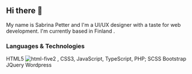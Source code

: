 



## Hi there 👋
 
My name is Sabrina Petter and I'm a UI/UX designer with a taste for web development. I'm currently based in Finland <!--and currently work at Hansdotter-->.

### Languages & Technologies
HTML5 ![html-five2](https://github.com/SabrinaPetter/SabrinaPetter/assets/91145143/9defe528-288b-4263-a470-c605ea728688)
, CSS3, JavaScript, TypeScript, PHP;
SCSS Bootstrap JQuery Wordpress
